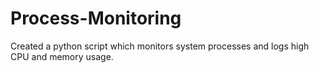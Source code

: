 # Process-Monitoring
Created a python script which monitors system processes and logs high CPU and memory usage.
